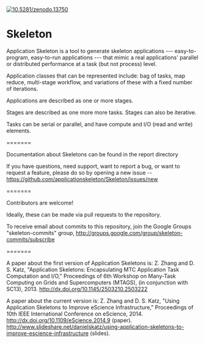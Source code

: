 <a href="http://dx.doi.org/10.5281/zenodo.13750"><img src="https://zenodo.org/badge/doi/10.5281/zenodo.13750.svg" alt="10.5281/zenodo.13750"></a>


Skeleton
========

Application Skeleton is a tool to generate skeleton applications --- easy-to-program, easy-to-run applications --- that mimic a real applications' parallel or distributed performance at a task (but not process) level.

Application classes that can be represented include: bag of tasks, map reduce, multi-stage workflow, and variations of these with a fixed number of iterations.

Applications are described as one or more stages.

Stages are described as one more more tasks.  Stages can also be iterative.

Tasks can be serial or parallel, and have compute and I/O (read and write) elements.

=======

Documentation about Skeletons can be found in the report directory

If you have questions, need support, want to report a bug, or want to request a feature, please do so by opening a new issue -- https://github.com/applicationskeleton/Skeleton/issues/new

=======

Contributors are welcome!

Ideally, these can be made via pull requests to the repository.

To receive email about commits to this repository, join the Google Groups "skeleton-commits" group,
http://groups.google.com/group/skeleton-commits/subscribe


=======

A paper about the first version of Application Skeletons is:
Z. Zhang and D. S. Katz, "Application Skeletons: Encapsulating MTC Application Task Computation and I/O," Proceedings of 6th Workshop on Many-Task Computing on Grids and Supercomputers (MTAGS), (in conjunction with SC13), 2013. http://dx.doi.org/10.1145/2503210.2503222

A paper about the current version is:
Z. Zhang and D. S. Katz, "Using Application Skeletons to Improve eScience Infrastructure," Proceedings of 10th IEEE International Conference on eScience, 2014.
http://dx.doi.org/10.1109/eScience.2014.9 (paper).
http://www.slideshare.net/danielskatz/using-application-skeletons-to-improve-escience-infrastructure (slides).
